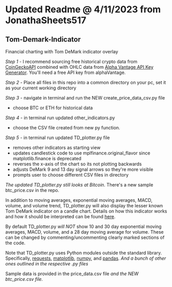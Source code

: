 # Updated Readme @ 4/11/2023 from JonathaSheets517

## Tom-Demark-Indicator
Financial charting with Tom DeMark indicator overlay



*Step 1* - I recommend sourcing free historical crypto data from [CoinGeckoAPI](https://www.coingecko.com/en/api/documentation) combined with OHLC data from [Alpha Vantage API Key Generator](https://www.alphavantage.co/support/#api-key). You'll need a free API key from alphaVantage.

*Step 2* - Place all files in this repo into a common directory on your pc, set it as your current working directory

*Step 3* - navigate in terminal and run the NEW create_price_data_csv.py file
* choose BTC or ETH for historical data

*Step 4* - in terminal run updated other_indicators.py 
* choose the CSV file created from new py function.

*Step 5* - in terminal run updated TD_plotter.py file
* removes other indicators as starting view
* updates candlestick code to use mplfinance.original_flavor since matplotlib.finance is deprecated
* reverses the x-axis of the chart so its not plotting backwards  
* adjusts DeMark 9 and 13 day signal arrows so they're more visible
* prompts user to choose different CSV files in directory    


*The updated TD_plotter.py still looks at Bitcoin.* There's a new sample btc_price.csv in the repo.

In addition to moving averages, exponential moving averages, MACD, volume, and volume trend,
TD_plotter.py will also display the lesser known Tom DeMark indicator on a candle chart.
Details on how this indicator works and how it should be interpreted can be found [here](http://cs.calstatela.edu/wiki/images/c/cb/DeMark.pdf).

By default TD_plotter.py *will NOT* show 10 and 30 day exponential moving averages, MACD,
volume, and a 28 day moving average for volume. These can be changed by commenting/uncommenting
clearly marked sections of the code.

Note that TD_plotter.py uses Python modules outside the standard library. Specifically,
[requests](http://docs.python-requests.org/en/master/), [matplotlib](https://matplotlib.org/), [numpy](https://www.numpy.org/), and [pandas](https://pandas.pydata.org/). *And a bunch of other ones outlined in the respective .py files*

Sample data is provided in the price_data.csv file *and the NEW btc_price.csv file.*  

